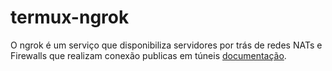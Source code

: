 # termux-ngrok
O ngrok é um serviço que disponibiliza servidores por trás de redes NATs e Firewalls que realizam conexão publicas em túneis [documentação](https://ngrok.com/docs).




